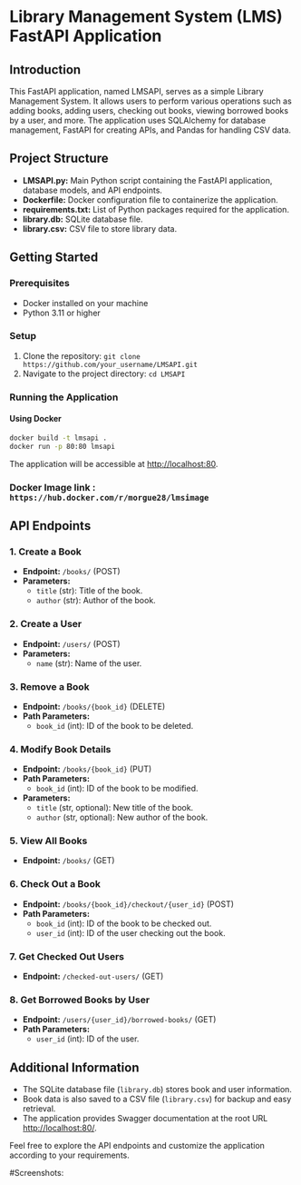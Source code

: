 # Library Management System (LMS) FastAPI Application

## Introduction
This FastAPI application, named LMSAPI, serves as a simple Library Management System. It allows users to perform various operations such as adding books, adding users, checking out books, viewing borrowed books by a user, and more. The application uses SQLAlchemy for database management, FastAPI for creating APIs, and Pandas for handling CSV data.

## Project Structure
- **LMSAPI.py:** Main Python script containing the FastAPI application, database models, and API endpoints.
- **Dockerfile:** Docker configuration file to containerize the application.
- **requirements.txt:** List of Python packages required for the application.
- **library.db:** SQLite database file.
- **library.csv:** CSV file to store library data.

## Getting Started

### Prerequisites
- Docker installed on your machine
- Python 3.11 or higher

### Setup
1. Clone the repository: `git clone https://github.com/your_username/LMSAPI.git`
2. Navigate to the project directory: `cd LMSAPI`

### Running the Application
#### Using Docker
```bash
docker build -t lmsapi .
docker run -p 80:80 lmsapi
```
The application will be accessible at [http://localhost:80](http://localhost:80).

### Docker Image link : `https://hub.docker.com/r/morgue28/lmsimage`
## API Endpoints
### 1. Create a Book
- **Endpoint:** `/books/` (POST)
- **Parameters:**
  - `title` (str): Title of the book.
  - `author` (str): Author of the book.

### 2. Create a User
- **Endpoint:** `/users/` (POST)
- **Parameters:**
  - `name` (str): Name of the user.

### 3. Remove a Book
- **Endpoint:** `/books/{book_id}` (DELETE)
- **Path Parameters:**
  - `book_id` (int): ID of the book to be deleted.

### 4. Modify Book Details
- **Endpoint:** `/books/{book_id}` (PUT)
- **Path Parameters:**
  - `book_id` (int): ID of the book to be modified.
- **Parameters:**
  - `title` (str, optional): New title of the book.
  - `author` (str, optional): New author of the book.

### 5. View All Books
- **Endpoint:** `/books/` (GET)

### 6. Check Out a Book
- **Endpoint:** `/books/{book_id}/checkout/{user_id}` (POST)
- **Path Parameters:**
  - `book_id` (int): ID of the book to be checked out.
  - `user_id` (int): ID of the user checking out the book.

### 7. Get Checked Out Users
- **Endpoint:** `/checked-out-users/` (GET)

### 8. Get Borrowed Books by User
- **Endpoint:** `/users/{user_id}/borrowed-books/` (GET)
- **Path Parameters:**
  - `user_id` (int): ID of the user.

## Additional Information
- The SQLite database file (`library.db`) stores book and user information.
- Book data is also saved to a CSV file (`library.csv`) for backup and easy retrieval.
- The application provides Swagger documentation at the root URL [http://localhost:80/](http://localhost:80/).

Feel free to explore the API endpoints and customize the application according to your requirements.

#Screenshots:

